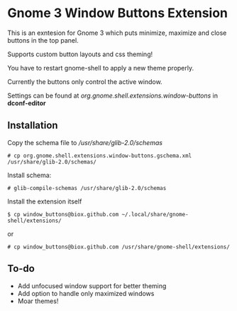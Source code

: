Gnome 3 Window Buttons Extension
================================

This is an exntesion for Gnome 3 which puts minimize, maximize and close buttons in the top panel.

Supports custom button layouts and css theming!

You have to restart gnome-shell to apply a new theme properly.

Currently the buttons only control the active window.

Settings can be found at _org.gnome.shell.extensions.window-buttons_ in **dconf-editor**

Installation
------------

Copy the schema file to _/usr/share/glib-2.0/schemas_

	# cp org.gnome.shell.extensions.window-buttons.gschema.xml /usr/share/glib-2.0/schemas/

Install schema:

	# glib-compile-schemas /usr/share/glib-2.0/schemas

Install the extension itself

	$ cp window_buttons@biox.github.com ~/.local/share/gnome-shell/extensions/

or

	# cp window_buttons@biox.github.com /usr/share/gnome-shell/extensions/

To-do
-----

- Add unfocused window support for better theming
- Add option to handle only maximized windows
- Moar themes!
